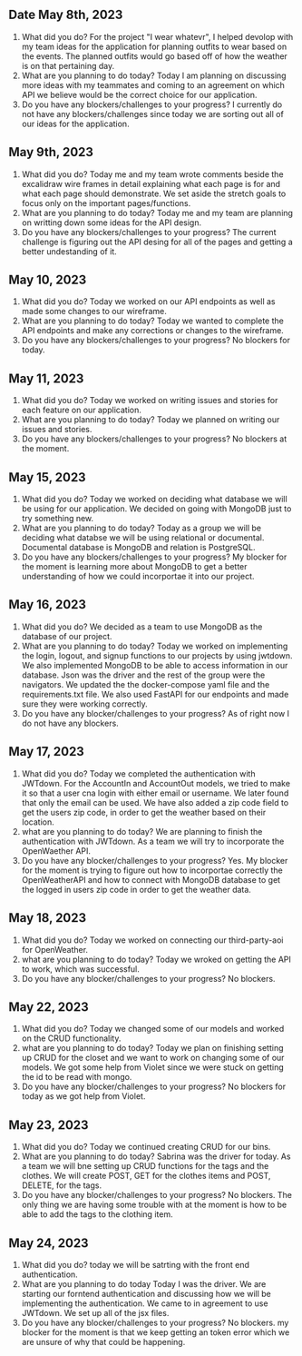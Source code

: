 ## Date May 8th, 2023
1. What did you do? 
For the project "I wear whatevr", I helped devolop with my team ideas for the application for planning outfits to wear based on the events. The planned outfits would go based off of how the weather is on that pertaining day. 
2. What are you planning to do today?
Today I am planning on discussing more ideas with my teammates and coming to an agreement on which API we believe would be the correct choice for our application.
3. Do you have any blockers/challenges to your progress?
I currently do not have any blockers/challenges since today we are sorting out all of our ideas for the application. 


## May 9th, 2023
1. What did you do?
Today me and my team wrote comments beside the excalidraw wire frames in detail explaining what each page is for and what each page should demonstrate. We set aside the stretch goals to focus only on the important pages/functions.
2. What are you planning to do today?
Today me and my team are planning on writting down some ideas for the API design.
3. Do you have any blockers/challenges to your progress?
The current challenge is figuring out the API desing for all of the pages and getting a better undestanding of it. 


## May 10, 2023
1. What did you do?
Today we worked on our API endpoints as well as made some changes to our wireframe. 
2. What are you planning to do today?
Today we wanted to complete the API endpoints and make any corrections or changes to the wireframe.
3. Do you have any blockers/challenges to your progress?
No blockers for today.


## May 11, 2023
1. What did you do?
Today we worked on writing issues and stories for each feature on our application.
2. What are you planning to do today?
Today we planned on writing our issues and stories.
3. Do you have any blockers/challenges to your progress?
No blockers at the moment.


## May 15, 2023
1. What did you do?
Today we worked on deciding what database we will be using for our application. We decided on going with MongoDB just to try something new. 
2. What are you planning to do today?
Today as a group we will be deciding what databse we will be using relational or documental. Documental database is MongoDB and relation is PostgreSQL.
3. Do you have any blockers/challenges to your progress?
My blocker for the moment is learning more about MongoDB to get a better understanding of how we could incorportae it into our project.


## May 16, 2023
1. What did you do?
We decided as a team to use MongoDB as the database of our project.
2. What are you planning to do today?
Today we worked on implementing the login, logout, and signup functions to our projects by using jwtdown. We also implemented MongoDB to be able to access information in our database. Json was the driver and the rest of the group were the navigators. We updated the the docker-compose yaml file and the requirements.txt file. We also used FastAPI for our endpoints and made sure they were working correctly.
3. Do you have any blocker/challenges to your progress?
As of right now I do not have any blockers.


## May 17, 2023
1. What did you do?
Today we completed the authentication with JWTdown. For the AccountIn and AccountOut models, we tried to make it so that a user cna login with either email or username. We later found that only the email can be used. We have also added a zip code field to get the users zip code, in order to get the weather based on their location.
2. what are you planning to do today?
We are planning to finish the authentication with JWTdown. As a team we will try to incorporate the OpenWaether API.
3. Do you have any blocker/challenges to your progress?
Yes. My blocker for the moment is trying to figure out how to incorportae correctly the OpenWeatherAPI and how to connect with MongoDB database to get the logged in users zip code in order to get the weather data. 


## May 18, 2023
1. What did you do?
Today we worked on connecting our third-party-aoi for OpenWeather.
2. what are you planning to do today?
Today we wroked on getting the API to work, which was successful. 
3. Do you have any blocker/challenges to your progress?
No blockers.


## May 22, 2023
1. What did you do?
Today we changed some of our models and worked on the CRUD functionality. 
2. what are you planning to do today?
Today we plan on finishing setting up CRUD for the closet and we want to work on changing some of our models. We got some help from Violet since we were stuck on getting the id to be read with mongo.
3. Do you have any blocker/challenges to your progress?
No blockers for today as we got help from Violet. 


## May 23, 2023
1. What did you do?
Today we continued creating CRUD for our bins. 
2. What are you planning to do today?
Sabrina was the driver for today. As a team we will bne setting up CRUD functions for the tags and the clothes. We will create POST, GET for the clothes items and POST, DELETE, for the tags.
3. Do you have any blocker/challenges to your progress?
No blockers.
The only thing we are having some trouble with at the moment is how to be able to add the tags to the clothing item.

## May 24, 2023
1. What did you do?
today we will be satrting with the front end authentication.
2. What are you planning to do today
Today I was the driver. We are starting our forntend authentication and discussing how we will be implementing the authentication. We came to in agreement to use JWTdown. We set up all of the jsx files.
3. Do you have any blocker/challenges to your progress?
No blockers.
my blocker for the moment is that we keep getting an token error which we are unsure of why that could be happening. 